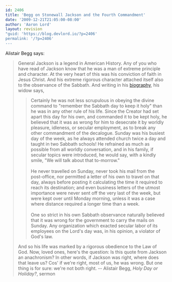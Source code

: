```yaml
---
id: 2406
title: 'Begg on Stonewall Jackson and the Fourth Commandment'
date: '2009-12-21T21:05:00-08:00'
author: 'Aaron Lord'
layout: revision
"guid: 'https://blog.devlord.io/?p=2406'
permalink: '/?p=2406'
---
```


Alistair Begg says: <blockquote>General Jackson is a legend in American History.  Any of you who have read of Jackson know that he was a man of extreme principle and character.  At the very heart of this was his conviction of faith in Jesus Christ.  And his extreme rigorous character attached itself also to the observance of the Sabbath.  And writing in his <a href="http://books.google.com/books?id=D_BSA0GZn8QC&amp;pg=PA74&amp;ei=MOAvS7rAFYuolQSOxejSAw&amp;cd=1#v=onepage&amp;q=&amp;f=false">biography</a>, his widow says,<blockquote>Certainly he was not less scrupulous in obeying the divine command to "remember the Sabbath day to keep it holy" than he was in any other rule of his life. Since the Creator had set apart this day for his own, and commanded it to be kept holy, he believed that it was as wrong for him to desecrate it by worldly pleasure, idleness, or secular employment, as to break any other commandment of the decalogue. Sunday was his busiest day of the week, as he always attended church twice a day and taught in two Sabbath schools! He refrained as much as possible from all worldly conversation, and in his family, if secular topics were introduced, he would say, with a kindly smile, "We will talk about that to-morrow."<br /><br />He never travelled on Sunday, never took his mail from the post-office, nor permitted a letter of his own to travel on that day, always before posting it calculating the time it required to reach its destination; and even business letters of the utmost importance were never sent off the very last of the week, but were kept over until Monday morning, unless it was a case where distance required a longer time than a week.<br /><br />One so strict in his own Sabbath observance naturally believed that it was wrong for the government to carry the mails on Sunday. Any organization which exacted secular labor of its employees on the Lord's day was, in his opinion, a violator of God's law.</blockquote>And so his life was marked by a rigorous obedience to the Law of God.  Now, loved ones, here's the question: Is this quote from Jackson an anachronism?  In other words, if Jackson was right, where does that leave us?  Cos' if we're right, most of us, he was wrong.  But one thing is for sure: we're not both right.  -- Alistair Begg, <i><span class="removed_link" title="http://s3.amazonaws.com/tflmedia/free_downloads/1692-holydayorholidaypartone.mp3">Holy Day or Holiday?</span></i>, sermon</blockquote><div class="blogger-post-footer"></div>